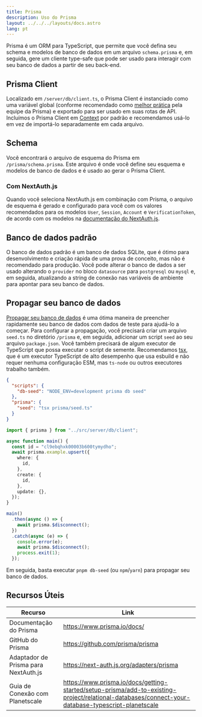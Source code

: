 ```yaml
---
title: Prisma
description: Uso do Prisma
layout: ../../../layouts/docs.astro
lang: pt
---
```


Prisma é um ORM para TypeScript, que permite que você defina seu schema e modelos de banco de dados em um arquivo `schema.prisma` e, em seguida, gere um cliente type-safe que pode ser usado para interagir com seu banco de dados a partir de seu back-end.

## Prisma Client

Localizado em `/server/db/client.ts`, o Prisma Client é instanciado como uma variável global (conforme recomendado como [melhor prática](https://www.prisma.io/docs/guides/database/troubleshooting-orm/help-articles/nextjs-prisma-client-dev-practices#problem) pela equipe da Prisma) e exportado para ser usado em suas rotas de API. Incluímos o Prisma Client em [Context](/en/usage/trpc#-servertrpccontextts) por padrão e recomendamos usá-lo em vez de importá-lo separadamente em cada arquivo.

## Schema

Você encontrará o arquivo de esquema do Prisma em `/prisma/schema.prisma`. Este arquivo é onde você define seu esquema e modelos de banco de dados e é usado ao gerar o Prisma Client.

### Com NextAuth.js

Quando você seleciona NextAuth.js em combinação com Prisma, o arquivo de esquema é gerado e configurado para você com os valores recomendados para os modelos `User`, `Session`, `Account` e `VerificationToken`, de acordo com os modelos na [documentação do NextAuth.js](https://next-auth.js.org/adapters/prisma).

## Banco de dados padrão

O banco de dados padrão é um banco de dados SQLite, que é ótimo para desenvolvimento e criação rápida de uma prova de conceito, mas não é recomendado para produção. Você pode alterar o banco de dados a ser usado alterando o `provider` no bloco `datasource` para `postgresql` ou `mysql` e, em seguida, atualizando a string de conexão nas variáveis de ambiente para apontar para seu banco de dados.

## Propagar seu banco de dados

[Propagar seu banco de dados](https://www.prisma.io/docs/guides/database/seed-database) é uma ótima maneira de preencher rapidamente seu banco de dados com dados de teste para ajudá-lo a começar. Para configurar a propagação, você precisará criar um arquivo `seed.ts` no diretório `/prisma` e, em seguida, adicionar um script `seed` ao seu arquivo `package.json`. Você também precisará de algum executor de TypeScript que possa executar o script de semente. Recomendamos [tsx](https://github.com/esbuild-kit/tsx), que é um executor TypeScript de alto desempenho que usa esbuild e não requer nenhuma configuração ESM, mas `ts-node` ou outros executores trabalho também.

```jsonc:package.json
{
  "scripts": {
    "db-seed": "NODE_ENV=development prisma db seed"
  },
  "prisma": {
    "seed": "tsx prisma/seed.ts"
  }
}
```

```ts:prisma/seed.ts
import { prisma } from "../src/server/db/client";

async function main() {
  const id = "cl9ebqhxk00003b600tymydho";
  await prisma.example.upsert({
    where: {
      id,
    },
    create: {
      id,
    },
    update: {},
  });
}

main()
  .then(async () => {
    await prisma.$disconnect();
  })
  .catch(async (e) => {
    console.error(e);
    await prisma.$disconnect();
    process.exit(1);
  });
```

Em seguida, basta executar `pnpm db-seed` (ou `npm`/`yarn`) para propagar seu banco de dados.

## Recursos Úteis

| Recurso                              | Link                                                                                                                                              |
| ------------------------------------ | ------------------------------------------------------------------------------------------------------------------------------------------------- |
| Documentação do Prisma               | https://www.prisma.io/docs/                                                                                                                       |
| GitHub do Prisma                     | https://github.com/prisma/prisma                                                                                                                  |
| Adaptador de Prisma para NextAuth.js | https://next-auth.js.org/adapters/prisma                                                                                                          |
| Guia de Conexão com Planetscale      | https://www.prisma.io/docs/getting-started/setup-prisma/add-to-existing-project/relational-databases/connect-your-database-typescript-planetscale |
